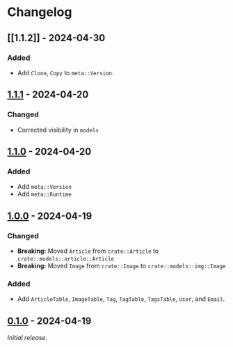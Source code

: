 # Changelog

## [[1.1.2]] - 2024-04-30

### Added

- Add `Clone`, `Copy` to `meta::Version`.


## [1.1.1] - 2024-04-20

### Changed

- Corrected visibility in `models`

## [1.1.0] - 2024-04-20

### Added

- Add `meta::Version`
- Add `meta::Runtime`

## [1.0.0] - 2024-04-19


### Changed

- **Breaking:** Moved `Article` from `crate::Article` to `crate::models::article::Article`
- **Breaking:** Moved `Image` from `crate::Image` to `crate::models::img::Image`


### Added

- Add `ArticleTable`, `ImageTable`, `Tag`, `TagTable`, `TagsTable`, `User`, and `Email`.


## [0.1.0] - 2024-04-19

_Initial release._


[0.1.0]: https://github.com/Neelzee/nilsmf-lib/releases/tag/v0.1.0
[1.0.0]: https://github.com/Neelzee/nilsmf-lib/releases/tag/v1.0.0
[1.1.0]: https://github.com/Neelzee/nilsmf-lib/releases/tag/v1.1.0
[1.1.1]: https://github.com/Neelzee/nilsmf-lib/releases/tag/v1.1.1
[1.1.1]: https://github.com/Neelzee/nilsmf-lib/releases/tag/v1.1.2

